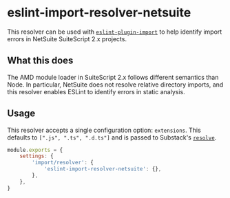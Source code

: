 # eslint-import-resolver-netsuite

This resolver can be used with [`eslint-plugin-import`][eslint-plugin-import-home]
to help identify import errors in NetSuite SuiteScript 2.x projects.

## What this does

The AMD module loader in SuiteScript 2.x follows different semantics than Node. In
particular, NetSuite does not resolve relative directory imports, and this resolver
enables ESLint to identify errors in static analysis.

## Usage

This resolver accepts a single configuration option: `extensions`. This defaults to
`[".js", ".ts", ".d.ts"]` and is passed to Substack's [`resolve`][resolve-home].

```js
module.exports = {
    settings: {
        'import/resolver': {
            'eslint-import-resolver-netsuite': {},
        },
    },
}
```

[eslint-plugin-import-home]: https://github.com/benmosher/eslint-plugin-import
[resolve-home]: https://github.com/browserify/resolve
